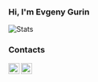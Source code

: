 ### Hi, I'm Evgeny Gurin

![Stats](https://github-readme-stats.vercel.app/api?username=GulDilin&show_icons=true&count_private=true)

### Contacts
[<img align="left" alt="VK | GulDilin" width="22px" style="fill: blue;" src="https://cdn.jsdelivr.net/npm/simple-icons@v3/icons/vk.svg" />][vk]
[<img align="left" alt="Instagram | GulDilin" width="22px" src="https://cdn.jsdelivr.net/npm/simple-icons@v3/icons/instagram.svg" />][instagram]


[vk]: https://vk.com/guldilin
[instagram]: https://instagram.com/guldilin
<!--START_SECTION:activity-->

<!--
**GulDilin/guldilin** is a ✨ _special_ ✨ repository because its `README.md` (this file) appears on your GitHub profile.

Here are some ideas to get you started:

- 🔭 I’m currently working on ...
- 🌱 I’m currently learning ...
- 👯 I’m looking to collaborate on ...
- 🤔 I’m looking for help with ...
- 💬 Ask me about ...
- 📫 How to reach me: ...
- 😄 Pronouns: ...
- ⚡ Fun fact: ...
-->
